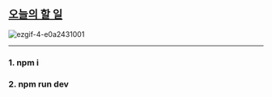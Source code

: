 [오늘의 할 일](https://24todolist-yammyams-projects.vercel.app)
---

![ezgif-4-e0a2431001](https://github.com/yammyam/24TodoList/assets/96424434/7fb20afc-c4ca-457c-b3a2-3383fb58d295)

---
### 1. npm i   
### 2. npm run dev
